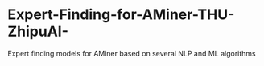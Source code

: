 # Expert-Finding-for-AMiner-THU-ZhipuAI-
Expert finding models for AMiner based on several NLP and ML algorithms
